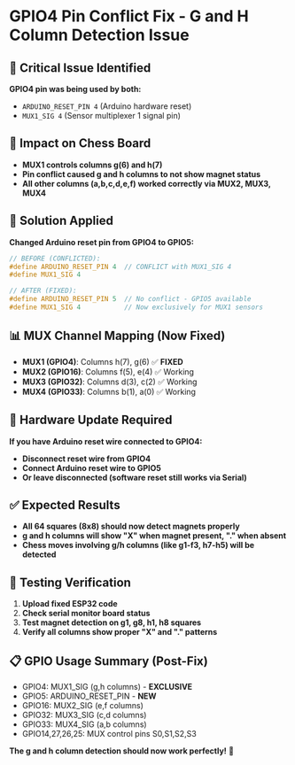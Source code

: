 # GPIO4 Pin Conflict Fix - G and H Column Detection Issue

## 🚨 Critical Issue Identified
**GPIO4 pin was being used by both:**
- `ARDUINO_RESET_PIN 4` (Arduino hardware reset)
- `MUX1_SIG 4` (Sensor multiplexer 1 signal pin)

## 🎯 Impact on Chess Board
- **MUX1 controls columns g(6) and h(7)**
- **Pin conflict caused g and h columns to not show magnet status**
- **All other columns (a,b,c,d,e,f) worked correctly via MUX2, MUX3, MUX4**

## 🔧 Solution Applied
**Changed Arduino reset pin from GPIO4 to GPIO5:**

```cpp
// BEFORE (CONFLICTED):
#define ARDUINO_RESET_PIN 4  // CONFLICT with MUX1_SIG 4
#define MUX1_SIG 4

// AFTER (FIXED):
#define ARDUINO_RESET_PIN 5  // No conflict - GPIO5 available
#define MUX1_SIG 4           // Now exclusively for MUX1 sensors
```

## 📊 MUX Channel Mapping (Now Fixed)
- **MUX1 (GPIO4)**: Columns h(7), g(6) ✅ **FIXED**
- **MUX2 (GPIO16)**: Columns f(5), e(4) ✅ Working
- **MUX3 (GPIO32)**: Columns d(3), c(2) ✅ Working  
- **MUX4 (GPIO33)**: Columns b(1), a(0) ✅ Working

## 🔌 Hardware Update Required
**If you have Arduino reset wire connected to GPIO4:**
- **Disconnect reset wire from GPIO4**
- **Connect Arduino reset wire to GPIO5**
- **Or leave disconnected (software reset still works via Serial)**

## ✅ Expected Results
- **All 64 squares (8x8) should now detect magnets properly**
- **g and h columns will show "X" when magnet present, "." when absent**
- **Chess moves involving g/h columns (like g1-f3, h7-h5) will be detected**

## 🧪 Testing Verification
1. **Upload fixed ESP32 code**
2. **Check serial monitor board status**
3. **Test magnet detection on g1, g8, h1, h8 squares**
4. **Verify all columns show proper "X" and "." patterns**

## 📋 GPIO Usage Summary (Post-Fix)
- GPIO4: MUX1_SIG (g,h columns) - **EXCLUSIVE**
- GPIO5: ARDUINO_RESET_PIN - **NEW**
- GPIO16: MUX2_SIG (e,f columns)
- GPIO32: MUX3_SIG (c,d columns)  
- GPIO33: MUX4_SIG (a,b columns)
- GPIO14,27,26,25: MUX control pins S0,S1,S2,S3

**The g and h column detection should now work perfectly!** 🎯
